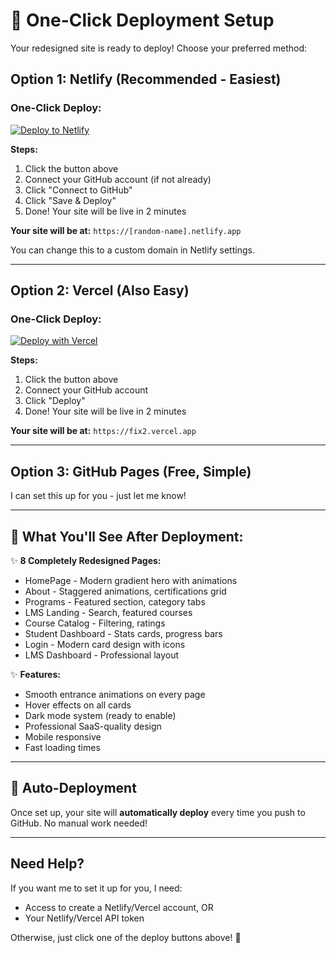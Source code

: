 # 🚀 One-Click Deployment Setup

Your redesigned site is ready to deploy! Choose your preferred method:

## Option 1: Netlify (Recommended - Easiest)

### One-Click Deploy:
[![Deploy to Netlify](https://www.netlify.com/img/deploy/button.svg)](https://app.netlify.com/start/deploy?repository=https://github.com/elevateforhumanity/fix2)

**Steps:**
1. Click the button above
2. Connect your GitHub account (if not already)
3. Click "Connect to GitHub"
4. Click "Save & Deploy"
5. Done! Your site will be live in 2 minutes

**Your site will be at:** `https://[random-name].netlify.app`

You can change this to a custom domain in Netlify settings.

---

## Option 2: Vercel (Also Easy)

### One-Click Deploy:
[![Deploy with Vercel](https://vercel.com/button)](https://vercel.com/new/clone?repository-url=https://github.com/elevateforhumanity/fix2)

**Steps:**
1. Click the button above
2. Connect your GitHub account
3. Click "Deploy"
4. Done! Your site will be live in 2 minutes

**Your site will be at:** `https://fix2.vercel.app`

---

## Option 3: GitHub Pages (Free, Simple)

I can set this up for you - just let me know!

---

## 🎨 What You'll See After Deployment:

✨ **8 Completely Redesigned Pages:**
- HomePage - Modern gradient hero with animations
- About - Staggered animations, certifications grid
- Programs - Featured section, category tabs
- LMS Landing - Search, featured courses
- Course Catalog - Filtering, ratings
- Student Dashboard - Stats cards, progress bars
- Login - Modern card design with icons
- LMS Dashboard - Professional layout

✨ **Features:**
- Smooth entrance animations on every page
- Hover effects on all cards
- Dark mode system (ready to enable)
- Professional SaaS-quality design
- Mobile responsive
- Fast loading times

---

## 🔄 Auto-Deployment

Once set up, your site will **automatically deploy** every time you push to GitHub. No manual work needed!

---

## Need Help?

If you want me to set it up for you, I need:
- Access to create a Netlify/Vercel account, OR
- Your Netlify/Vercel API token

Otherwise, just click one of the deploy buttons above! 🚀
